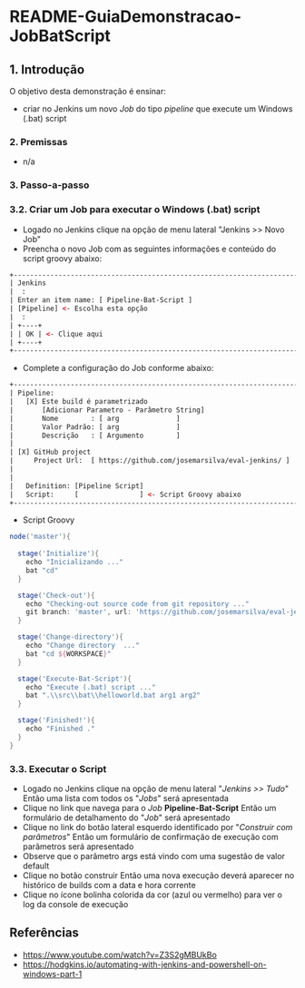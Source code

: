 # README-GuiaDemonstracao-JobBatScript


## 1. Introdução ##

O objetivo desta demonstração é ensinar:
* criar no Jenkins um novo _Job_ do tipo _pipeline_ que execute um Windows (.bat) script

### 2. Premissas ###

* n/a

### 3. Passo-a-passo ###

### 3.2. Criar um Job para executar o Windows (.bat) script ###

* Logado no Jenkins clique na opção de menu lateral "Jenkins >> Novo Job"
* Preencha o novo Job com as seguintes informações e conteúdo do script groovy abaixo:

```html
+--------------------------------------------------------------------------------+
| Jenkins                                                                        |
|  :                                                                             |
| Enter an item name: [ Pipeline-Bat-Script ]                                    |
| [Pipeline] <- Escolha esta opção                                               |
|  :                                                                             |
| +----+                                                                         |
| | OK | <- Clique aqui                                                          |
| +----+                                                                         |
+--------------------------------------------------------------------------------+
```

* Complete a configuração do Job conforme abaixo:

```html
+--------------------------------------------------------------------------------+
| Pipeline:                                                                      |
|   [X] Este build é parametrizado                                               |
|       [Adicionar Parametro - Parâmetro String]                                 |
|       Nome        : [ arg              ]                                       |
|       Valor Padrão: [ arg              ]                                       |
|       Descrição   : [ Argumento        ]                                       |
|                                                                                |
| [X] GitHub project                                                             |
|     Project Url:  [ https://github.com/josemarsilva/eval-jenkins/ ]            |
|                                                                                |
|                                                                                |
|   Definition: [Pipeline Script]                                                |
|   Script:     [               ] <- Script Groovy abaixo                        |
+--------------------------------------------------------------------------------+
```

* Script Groovy

```groovy
node('master'){
    
  stage('Initialize'){
    echo "Inicializando ..."
    bat "cd"
  }

  stage('Check-out'){
    echo "Checking-out source code from git repository ..."
    git branch: 'master', url: 'https://github.com/josemarsilva/eval-jenkins.git'
  }

  stage('Change-directory'){
    echo "Change directory  ..."
    bat "cd ${WORKSPACE}"
  }

  stage('Execute-Bat-Script'){
    echo "Execute (.bat) script ..."
    bat ".\\src\\bat\\helloworld.bat arg1 arg2"
  }

  stage('Finished!'){
    echo "Finished ."
  }
}
```


### 3.3. Executar o Script ###

* Logado no Jenkins clique na opção de menu lateral "_Jenkins >> Tudo_" Então uma lista com todos os "_Jobs_" será apresentada 
* Clique no link que navega para o _Job_ **Pipeline-Bat-Script** Então um formulário de detalhamento do "_Job_" será apresentado
* Clique no link do botão lateral esquerdo identificado por "_Construir com parâmetros_" Então um formulário de confirmação de execução com parâmetros será apresentado
* Observe que o parâmetro args está vindo com uma sugestão de valor default
* Clique no botão construir Então uma nova execução deverá aparecer no histórico de builds com a data e hora corrente
* Clique no ícone bolinha colorida da cor (azul ou vermelho) para ver o log da console de execução




## Referências ##

* https://www.youtube.com/watch?v=Z3S2gMBUkBo
* https://hodgkins.io/automating-with-jenkins-and-powershell-on-windows-part-1
